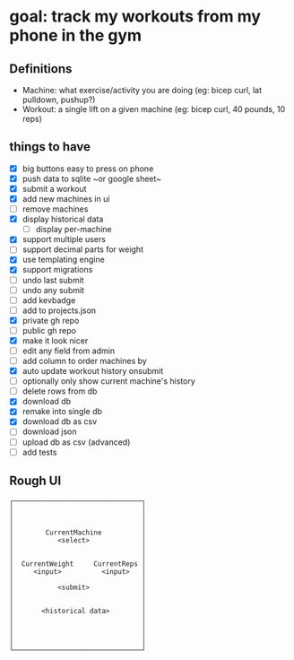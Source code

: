 # goal: track my workouts from my phone in the gym

## Definitions

- Machine: what exercise/activity you are doing (eg: bicep curl, lat pulldown, pushup?)
- Workout: a single lift on a given machine (eg: bicep curl, 40 pounds, 10 reps)

## things to have

- [x] big buttons easy to press on phone
- [x] push data to sqlite ~or google sheet~
- [x] submit a workout
- [x] add new machines in ui
- [ ] remove machines
- [x] display historical data
  - [ ] display per-machine
- [x] support multiple users
- [ ] support decimal parts for weight
- [x] use templating engine
- [x] support migrations
- [ ] undo last submit
- [ ] undo any submit
- [ ] add kevbadge
- [ ] add to projects.json
- [x] private gh repo
- [ ] public gh repo
- [x] make it look nicer
- [ ] edit any field from admin
- [ ] add column to order machines by
- [x] auto update workout history onsubmit
- [ ] optionally only show current machine's history
- [ ] delete rows from db
- [x] download db
- [x] remake into single db
- [x] download db as csv
- [ ] download json
- [ ] upload db as csv (advanced)
- [ ] add tests

## Rough UI

```
┌────────────────────────────────┐
│                                │
│                                │
│                                │
│        CurrentMachine          │
│           <select>             │
│                                │
│                                │
│  CurrentWeight     CurrentReps │
│     <input>          <input>   │
│                                │
│           <submit>             │
│                                │
│                                │
│       <historical data>        │
│                                │
│                                │
│                                │
│                                │
└────────────────────────────────┘
```
